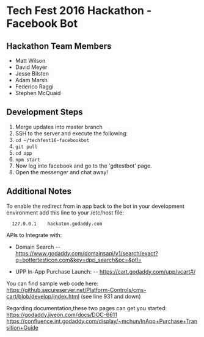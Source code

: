 # Tech Fest 2016 Hackathon - Facebook Bot

## Hackathon Team Members
- Matt Wilson
- David Meyer
- Jesse Bilsten
- Adam Marsh
- Federico Raggi
- Stephen McQuaid

## Development Steps

1. Merge updates into master branch
2. SSH to the server and execute the following:
3. `cd ~/techfest16-facebookbot`
4. `git pull`
5. `cd app`
6. `npm start`
7. Now log into facebook and go to the 'gdtestbot' page.
8. Open the messenger and chat away!

## Additional Notes
 To enable the redirect from in app back to the bot in your development environment
 add this line to your /etc/host file:
   
      127.0.0.1    hackaton.godaddy.com
      
 APIs to Integrate with:
 - Domain Search
 -- https://www.godaddy.com/domainsapi/v1/search/exact?q=bottertesticon.com&key=dpp_search&pc=&ptl=

 - UPP In-App Purchase Launch:
 -- https://cart.godaddy.com/upp/vcart#/

You can find sample web code here:
 https://github.secureserver.net/Platform-Controls/cms-cart/blob/develop/index.html (see line 931 and down)

Regarding documentation,these two pages can get you started:
https://godaddy.jiveon.com/docs/DOC-6611
https://confluence.int.godaddy.com/display/~mchun/InApp+Purchase+Transition+Guide
